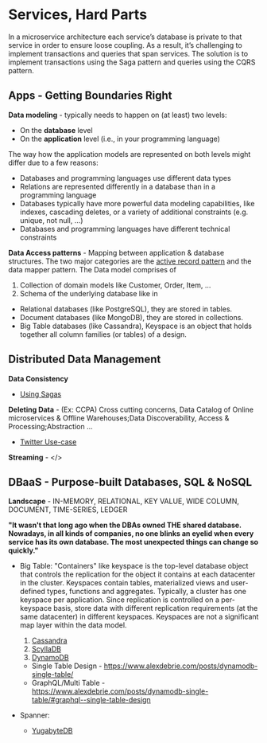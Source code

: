 # Services, Hard Parts

In a microservice architecture each service’s database is private to that service in order to ensure loose coupling. As a result, it’s challenging to implement transactions and queries that span services. The solution is to implement transactions using the Saga pattern and queries using the CQRS pattern.

## Apps - Getting Boundaries Right

**Data modeling** - typically needs to happen on (at least) two levels:

* On the **database** level
* On the **application** level (i.e., in your programming language)

The way how the application models are represented on both levels might differ due to a few reasons:

* Databases and programming languages use different data types
* Relations are represented differently in a database than in a programming language
* Databases typically have more powerful data modeling capabilities, like indexes, cascading deletes, or a variety of additional constraints (e.g. unique, not null, ...)
* Databases and programming languages have different technical constraints
    
**Data Access patterns** - Mapping between application & database structures. The two major categories are the [active record pattern](http://calpaterson.com/activerecord.html) and the data mapper pattern. The Data model comprises of

1. Collection of domain models like Customer, Order, Item, ...
2. Schema of the underlying database like in 
* Relational databases (like PostgreSQL), they are stored in tables.
* Document databases (like MongoDB), they are stored in collections.
* Big Table databases (like Cassandra), Keyspace is an object that holds together all column families (or tables) of a design.

## Distributed Data Management 

**Data Consistency**
  * [Using Sagas](https://chrisrichardson.net/post/microservices/2019/07/09/developing-sagas-part-1.html)

**Deleting Data** - (Ex: CCPA) Cross cutting concerns, Data Catalog of Online microservices & Offline Warehouses;Data Discoverability, Access & Processing;Abstraction ... 
  * [Twitter Use-case](https://blog.twitter.com/engineering/en_us/topics/infrastructure/2020/deleting-data-distributed-throughout-your-microservices-architecture.html) 

**Streaming** - </>

## DBaaS - Purpose-built Databases, SQL & NoSQL

**Landscape** - IN-MEMORY, RELATIONAL, KEY VALUE, WIDE COLUMN, DOCUMENT, TIME-SERIES, LEDGER

**"It wasn't that long ago when the DBAs owned THE shared database. Nowadays, in all kinds of companies, no one blinks an eyelid when every service has its own database. The most unexpected things can change so quickly."**

* Big Table: "Containers" like keyspace is the top-level database object that controls the replication for the object it contains at each datacenter in the cluster. Keyspaces contain tables, materialized views and user-defined types, functions and aggregates. Typically, a cluster has one keyspace per application. Since replication is controlled on a per-keyspace basis, store data with different replication requirements (at the same datacenter) in different keyspaces. Keyspaces are not a significant map layer within the data model.
  1. [Cassandra](https://www.datastax.com/blog/2020/05/why-astra-good-cassandra)
  2. [ScyllaDB](https://www.scylladb.com/2020/05/07/introducing-scylla-open-source-4-0/)
  3. [DynamoDB](https://aws.amazon.com/dynamodb/)
    * Single Table Design - https://www.alexdebrie.com/posts/dynamodb-single-table/
    * GraphQL/Multi Table - https://www.alexdebrie.com/posts/dynamodb-single-table/#graphql--single-table-design  
  
* Spanner:
  * [YugabyteDB](https://docs.yugabyte.com/latest/comparisons/)
   
